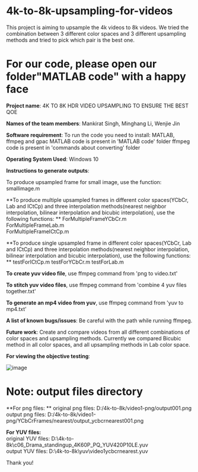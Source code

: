 # 4k-to-8k-upsampling-for-videos

This project is aiming to upsample the 4k videos to 8k videos.
We tried the combination between 3 different color spaces and 3 different upsampling methods and tried to pick which pair is the best one.

# For our code, please open our folder"MATLAB code" with a happy face


<b>Project name</b>: 4K TO 8K HDR VIDEO UPSAMPLING TO ENSURE THE BEST QOE

**Names of the team members**: Mankirat Singh, Minghang Li, Wenjie Jin

**Software requirement**: To run the code you need to install: MATLAB, ffmpeg and gpac
MATLAB code is present in 'MATLAB code' folder
ffmpeg code is present in 'commands about converting' folder

**Operating System Used**: Windows 10

**Instructions to generate outputs**:

To produce upsampled frame for small image, use the function:  
smallimage.m   

**To produce multiple upsampled frames in different color spaces(YCbCr, Lab and ICtCp) and three interpolation methods(nearest neighbor interpolation, bilinear interpolation and bicubic interpolation), use the following functions:  **
ForMultipleFrameYCbCr.m  
ForMultipleFrameLab.m  
ForMultipleFrameICtCp.m

**To produce single upsampled frame in different color spaces(YCbCr, Lab and ICtCp) and three interpolation methods(nearest neighbor interpolation, bilinear interpolation and bicubic interpolation), use the following functions:  **
testForICtCp.m
testForYCbCr.m
testForLab.m

**To create yuv video file**, use ffmpeg command from 'png to video.txt'

**To stitch yuv video files**, use ffmpeg command from 'combine 4 yuv files together.txt'

**To generate an mp4 video from yuv**, use ffmpeg command from 'yuv to mp4.txt'

**A list of known bugs/issues**: Be careful with the path while running ffmpeg.

**Future work**: Create and compare videos from all different combinations of color spaces and upsampling methods. Currently we compared Bicubic method in all color spaces, and all upsampling methods in Lab color space.

**For viewing the objective testing**:

![image](https://user-images.githubusercontent.com/91431648/163505628-96510d56-1599-41de-ba4c-cb064bd3ccae.png)

# Note: output files directory
**For png files: ** 
original png files: D:/4k-to-8k/video1-png/output001.png  
output png files: D:/4k-to-8k/video1-png/YCbCrFrames/nearest/output_ycbcrnearest001.png  

**For YUV files:**  
original YUV files: D:\4k-to-8k\c06_Drama_standingup_4K60P_PQ_YUV420P10LE.yuv  
output YUV files: D:\4k-to-8k\yuv\video1ycbcrnearest.yuv  

Thank you!
